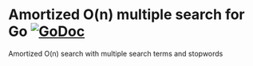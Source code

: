 Amortized O(n) multiple search for Go [![GoDoc](https://godoc.org/github.com/marcinwyszynski/multisearch?status.svg)](https://godoc.org/github.com/marcinwyszynski/multisearch)
===

Amortized O(n) search with multiple search terms and stopwords

